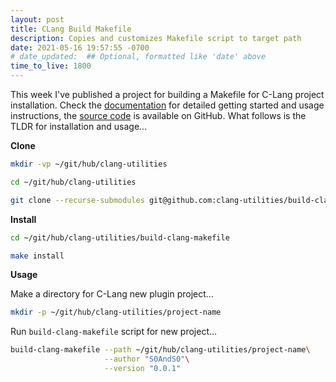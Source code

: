 ```yaml
---
layout: post
title: CLang Build Makefile
description: Copies and customizes Makefile script to target path
date: 2021-05-16 19:57:55 -0700
# date_updated:  ## Optional, formatted like 'date' above
time_to_live: 1800
---
```




This week I've published a project for building a Makefile for C-Lang project installation. Check the [documentation][link__documentation] for detailed getting started and usage instructions, the [source code][link__source] is available on GitHub. What follows is the TLDR for installation and usage...


**Clone**


```bash
mkdir -vp ~/git/hub/clang-utilities

cd ~/git/hub/clang-utilities

git clone --recurse-submodules git@github.com:clang-utilities/build-clang-makefile.git
```


**Install**


```bash
cd ~/git/hub/clang-utilities/build-clang-makefile

make install
```


**Usage**


Make a directory for C-Lang new plugin project...


```bash
mkdir -p ~/git/hub/clang-utilities/project-name
```


Run `build-clang-makefile` script for new project...


```bash
build-clang-makefile --path ~/git/hub/clang-utilities/project-name\
                     --author "S0AndS0"\
                     --version "0.0.1"
```



[link__documentation]: https://github.com/clang-utilities/build-clang-makefile/blob/main/.github/README.md "Repository documentation"

[link__source]: https://github.com/clang-utilities/build-clang-makefile "Repository source code"

